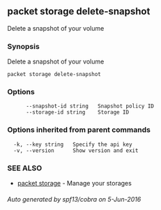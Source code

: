 ## packet storage delete-snapshot

Delete a snapshot of your volume

### Synopsis


Delete a snapshot of your volume

```
packet storage delete-snapshot
```

### Options

```
      --snapshot-id string   Snapshot policy ID
      --storage-id string    Storage ID
```

### Options inherited from parent commands

```
  -k, --key string   Specify the api key
  -v, --version      Show version and exit
```

### SEE ALSO
* [packet storage](packet_storage.md)	 - Manage your storages

###### Auto generated by spf13/cobra on 5-Jun-2016
